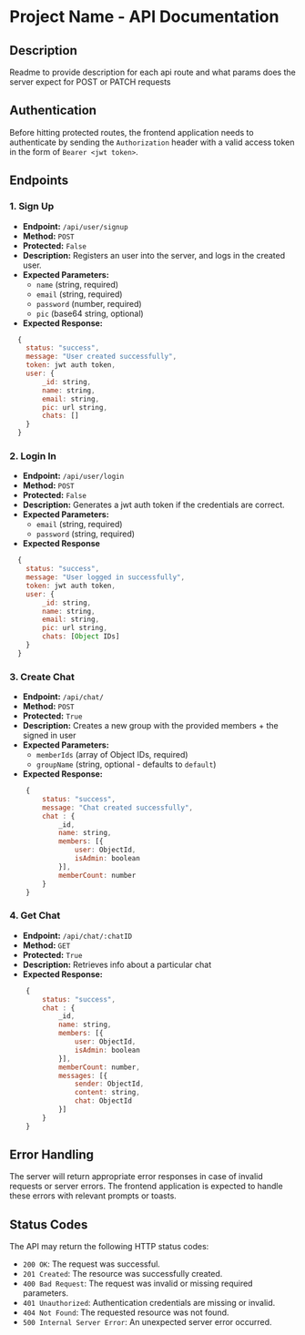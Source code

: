 # Project Name - API Documentation

## Description

Readme to provide description for each api route and what params does the server expect for POST or PATCH requests

## Authentication

Before hitting protected routes, the frontend application needs to authenticate by sending the `Authorization` header with a valid access token in the form of `Bearer <jwt token>`.

## Endpoints

### 1. Sign Up

- **Endpoint:** `/api/user/signup`
- **Method:** `POST`
- **Protected:** `False`
- **Description:** Registers an user into the server, and logs in the created user.
- **Expected Parameters:**
  - `name` (string, required)
  - `email` (string, required)
  - `password` (number, required)
  - `pic` (base64 string, optional)
- **Expected Response:**

```javascript
  {
  	status: "success",
  	message: "User created successfully",
  	token: jwt auth token,
  	user: {
  		_id: string,
  		name: string,
  		email: string,
  		pic: url string,
  		chats: []
  	}
  }
```

### 2. Login In

- **Endpoint:** `/api/user/login`
- **Method:** `POST`
- **Protected:** `False`
- **Description:** Generates a jwt auth token if the credentials are correct.
- **Expected Parameters:**
  - `email` (string, required)
  - `password` (string, required)
- **Expected Response**

```javascript
  {
  	status: "success",
  	message: "User logged in successfully",
  	token: jwt auth token,
  	user: {
  		_id: string,
  		name: string,
  		email: string,
  		pic: url string,
  		chats: [Object IDs]
  	}
  }
```

### 3. Create Chat

- **Endpoint:** `/api/chat/`
- **Method:** `POST`
- **Protected:** `True`
- **Description:** Creates a new group with the provided members + the signed in user
- **Expected Parameters:**
  - `memberIds` (array of Object IDs, required)
  - `groupName` (string, optional - defaults to `default`)
- **Expected Response:**

```javascript
	{
		status: "success",
		message: "Chat created successfully",
		chat : {
			_id,
			name: string,
			members: [{
				user: ObjectId,
				isAdmin: boolean
			}],
			memberCount: number
		}
	}
```

### 4. Get Chat

- **Endpoint:** `/api/chat/:chatID`
- **Method:** `GET`
- **Protected:** `True`
- **Description:** Retrieves info about a particular chat
- **Expected Response:**

```javascript
	{
		status: "success",
		chat : {
			_id,
			name: string,
			members: [{
				user: ObjectId,
				isAdmin: boolean
			}],
			memberCount: number,
			messages: [{
				sender: ObjectId,
				content: string,
				chat: ObjectId
			}]
		}
	}
```

## Error Handling

The server will return appropriate error responses in case of invalid requests or server errors. The frontend application is expected to handle these errors with relevant prompts or toasts.

## Status Codes

The API may return the following HTTP status codes:

- `200 OK`: The request was successful.
- `201 Created`: The resource was successfully created.
- `400 Bad Request`: The request was invalid or missing required parameters.
- `401 Unauthorized`: Authentication credentials are missing or invalid.
- `404 Not Found`: The requested resource was not found.
- `500 Internal Server Error`: An unexpected server error occurred.
